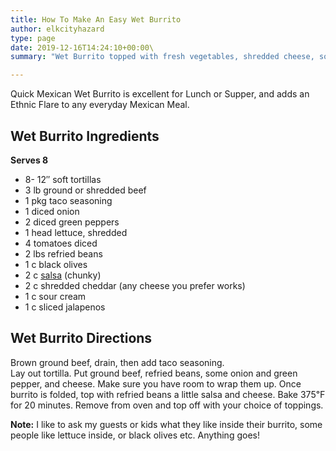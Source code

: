 ```yaml
---
title: How To Make An Easy Wet Burrito
author: elkcityhazard
type: page
date: 2019-12-16T14:24:10+00:00\
summary: "Wet Burrito topped with fresh vegetables, shredded cheese, sour cream. An easy way to make a wet burrito"

---
```

Quick Mexican Wet Burrito is excellent for Lunch or Supper, and adds an Ethnic Flare to any everyday Mexican Meal.

## Wet Burrito Ingredients

**Serves 8**

  * 8- 12&#8243; soft tortillas
  * 3 lb ground or shredded beef
  * 1 pkg taco seasoning
  * 1 diced onion
  * 2 diced green peppers
  * 1 head lettuce, shredded
  * 4 tomatoes diced
  * 2 lbs refried beans
  * 1 c black olives
  * 2 c [salsa][1] (chunky)
  * 2 c shredded cheddar (any cheese you prefer works)
  * 1 c sour cream
  * 1 c sliced jalapenos

## Wet Burrito Directions

Brown ground beef, drain, then add taco seasoning.  
Lay out tortilla. Put ground beef, refried beans, some onion and green pepper, and cheese. Make sure you have room to wrap them up. Once burrito is folded, top with refried beans a little salsa and cheese. Bake 375&#8457; for 20 minutes. Remove from oven and top off with your choice of toppings.

**Note:** I like to ask my guests or kids what they like inside their burrito, some people like lettuce inside, or black olives etc. Anything goes!

 [1]: /wordpress/appetizers/fresh-mexican-salsa-recipe/